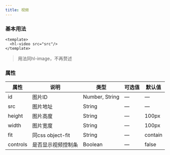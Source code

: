 ```yaml
---
title: 视频
---
```


### 基本用法
~~~vue
<template>
  <hl-video src="src"/>
</template>
~~~

> 用法同hl-image，不再赘述

### 属性
| 属性    | 说明   | 类型  | 可选值 | 默认值  |
| ------- | ------ | ------| ------ | ------  |
|  id   | 图片ID | Number, String |  —  |  —   |
|  src   | 图片地址 | String |  —    |    —   |
|  height | 图片高度 | String |  —  | 100px |
|  width | 图片宽度 | String |  —  | 100px |
|  fit   |同css object-fit|String| — |contain|
|  controls | 是否显示视频控制条 | Boolean | — | false |